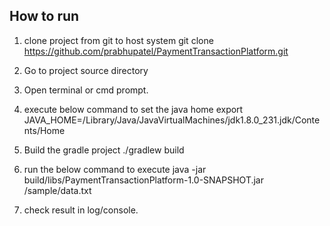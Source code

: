 How to run
-----------
1. clone project from git to host system
   git clone https://github.com/prabhupatel/PaymentTransactionPlatform.git
2. Go to project source directory 
3. Open terminal or cmd prompt.
4. execute below command to set the java home
   export JAVA_HOME=/Library/Java/JavaVirtualMachines/jdk1.8.0_231.jdk/Contents/Home

5. Build the gradle project
   ./gradlew build
6. run the below command to execute
   java -jar build/libs/PaymentTransactionPlatform-1.0-SNAPSHOT.jar <AbsolutePath>/sample/data.txt

7. check result in log/console.
